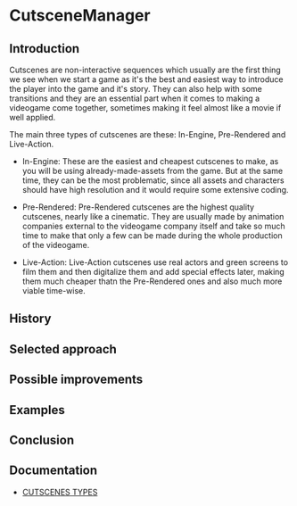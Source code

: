# CutsceneManager
## Introduction

Cutscenes are non-interactive sequences which usually are the first thing we see when we start a game as it's the best and easiest way to introduce the player into the game and it's story. They can also help with some transitions and they are an essential part when it comes to making a videogame come together, sometimes making it feel almost like a movie if well applied. 

The main three types of cutscenes are these: In-Engine, Pre-Rendered and Live-Action.

* In-Engine: These are the easiest and cheapest cutscenes to make, as you will be using already-made-assets from the game. But at the same time, they can be the most problematic, since all assets and characters should have high resolution and it would require some extensive coding.

* Pre-Rendered: Pre-Rendered cutscenes are the highest quality cutscenes, nearly like a cinematic. They are usually made by animation companies external to the videogame company itself and take so much time to make that only a few can be made during the whole production of the videogame.

* Live-Action: Live-Action cutscenes use real actors and green screens to film them and then digitalize them and add special effects later, making them much cheaper thatn the Pre-Rendered ones and also much more viable time-wise.

## History


## Selected approach


## Possible improvements


## Examples


## Conclusion


## Documentation

- [CUTSCENES TYPES](https://www.giantbomb.com/cutscene/3015-22/)

